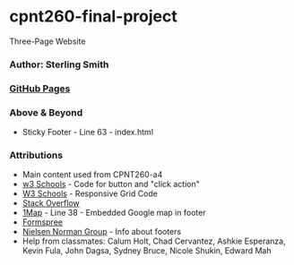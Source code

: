 # cpnt260-final-project
Three-Page Website

### Author: Sterling Smith

### [GitHub Pages](https://github.com/AbstractSter/cpnt260-final-project)

### Above & Beyond
- Sticky Footer - Line 63 - index.html

### Attributions
- Main content used from CPNT260-a4
- [w3 Schools](https://www.w3schools.com/tags/tag_button.asp) - Code for button and "click action"
- [W3 Schools](https://www.w3schools.com/howto/howto_css_image_gallery.asp) - Responsive Grid Code
- [Stack Overflow](https://stackoverflow.com/questions/7291873/disable-color-change-of-anchor-tag-when-visited)
- [1Map](https://1map.com/map-embed) - Line 38 - Embedded Google map in footer
- [Formspree](https://formspree.io/forms/xzblkqla/integration)
- [Nielsen Norman Group](https://www.nngroup.com/articles/footers/) - Info about footers
- Help from classmates: Calum Holt, Chad Cervantez, Ashkie Esperanza, Kevin Fula, John Dagsa, Sydney Bruce, Nicole Shukin, Edward Mah
